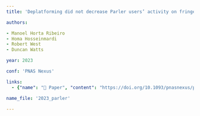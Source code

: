 ```yaml
---
title: 'Deplatforming did not decrease Parler users’ activity on fringe social media'

authors:

- Manoel Horta Ribeiro
- Homa Hosseinmardi
- Robert West
- Duncan Watts

year: 2023

conf: 'PNAS Nexus'

links:
  - {"name": "📜 Paper", "content": "https://doi.org/10.1093/pnasnexus/pgad035"}

name_file: '2023_parler'

---
```



